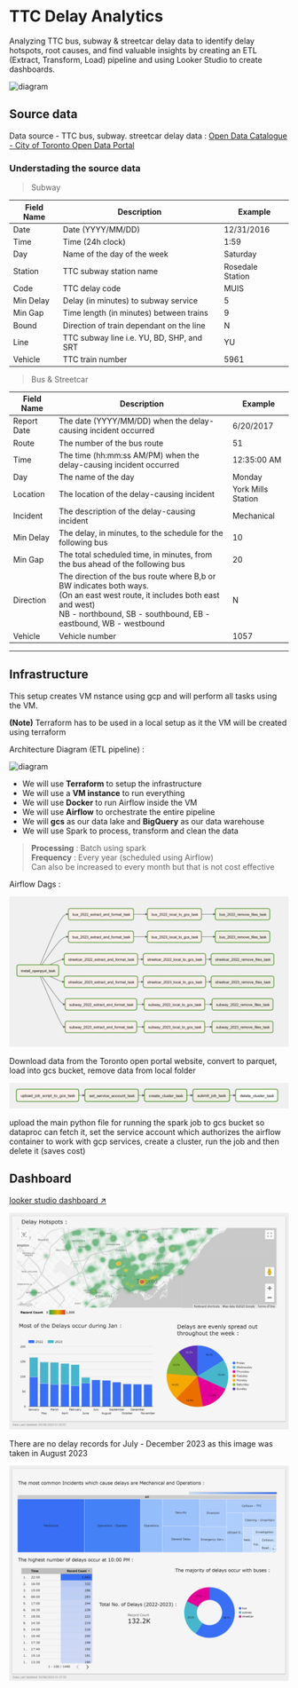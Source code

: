 # TTC Delay Analytics

Analyzing TTC bus, subway & streetcar delay data to identify delay hotspots, root causes, and find valuable insights by creating an ETL (Extract, Transform, Load) pipeline and using Looker Studio to create dashboards.

![diagram](image.png)

## Source data

Data source - TTC bus, subway. streetcar delay data : [Open Data Catalogue - City of Toronto Open Data Portal](https://open.toronto.ca/catalogue/?search=ttc%20delay%20data&sort=score%20desc)

### Understading the source data

> Subway

|Field Name|Description|Example|
|---|---|---|
|Date|Date (YYYY/MM/DD)|12/31/2016|
|Time|Time (24h clock)|1:59|
|Day|Name of the day of the week|Saturday|
|Station|TTC subway station name|Rosedale Station|
|Code|TTC delay code|MUIS|
|Min Delay|Delay (in minutes) to subway service|5|
|Min Gap|Time length (in minutes) between trains|9|
|Bound|Direction of train dependant on the line|N|
|Line|TTC subway line i.e. YU, BD, SHP, and SRT|YU|
|Vehicle|TTC train number|5961|

> Bus & Streetcar

|Field Name|Description|Example|
|---|---|---|
|Report Date|The date (YYYY/MM/DD) when the delay-causing incident occurred|6/20/2017|
|Route|The number of the bus route|51|
|Time|The time (hh:mm:ss AM/PM) when the delay-causing incident occurred|12:35:00 AM|
|Day|The name of the day|Monday|
|Location|The location of the delay-causing incident|York Mills Station|
|Incident|The description of the delay-causing incident|Mechanical|
|Min Delay|The delay, in minutes, to the schedule for the following bus|10|
|Min Gap|The total scheduled time, in minutes, from the bus ahead of the following bus|20|
|Direction|The direction of the bus route where B,b or BW indicates both ways. <br>(On an east west route, it includes both east and west)<br>NB - northbound, SB - southbound, EB - eastbound, WB - westbound|N||
|Vehicle|Vehicle number|1057|

---
## Infrastructure

This setup creates VM nstance using gcp and will perform all tasks using the VM.

**(Note)** Terraform has to be used in a local setup as it the VM will be created using terraform

Architecture Diagram (ETL pipeline) :

![diagram](image.png)

- We will use **Terraform** to setup the infrastructure 
- We will use a **VM instance** to run everything
- We will use **Docker** to run Airflow inside the VM
- We will use **Airflow** to orchestrate the entire pipeline
- We will **gcs** as our data lake and **BigQuery** as our data warehouse
- We will use Spark to process, transform and clean the data

> **Processing** : Batch using spark   
**Frequency** : Every year (scheduled using Airflow)   
Can also be increased to every month but that is not cost effective

Airflow Dags :

![Alt text](images/image-5.png)

Download data from the Toronto open portal website, convert to parquet, load into gcs bucket, remove data from local folder

![Alt text](images/image-6.png)

upload the main python file for running the spark job to gcs bucket so dataproc can fetch it, set the service account which authorizes the airflow container to work with gcp services, create a cluster, run the job and then delete it (saves cost)

## Dashboard

[looker studio dashboard ↗](https://lookerstudio.google.com/reporting/c2f8e496-b46b-4f07-8025-635abf038a21)

![Alt text](images/image-3.png)

There are no delay records for July - December 2023 as this image was taken in August 2023 

![Alt text](images/image-4.png)